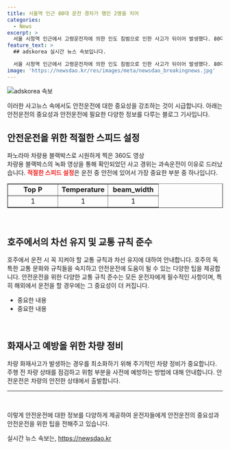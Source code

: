 ```yaml
---
title: 서울역 인근 80대 운전 경차가 행인 2명을 치어
categories:
  - News
excerpt: >
  서울 시청역 인근에서 고령운전자에 의한 인도 침범으로 인한 사고가 뒤이어 발생했다. 80대 A씨의 경차가 행인 2명을 치고 주유소 벽을 들이받았으나 부상은 경미한 것으로 알려졌다. A씨는 음주 상태가 아니었으며 경찰은 치상 혐의로 조사 중이다. 이 사고로 인해 사람들은 고령운전자에 대한 운전능력과 교통안전에 대한 우려를 고조시키고 있다.
feature_text: >
  ## adskorea 실시간 뉴스 속보입니다.

  서울 시청역 인근에서 고령운전자에 의한 인도 침범으로 인한 사고가 뒤이어 발생했다. 80대 A씨의 경차가 행인 2명을 치고 주유소 벽을 들이받았으나 부상은 경미한 것으로 알려졌다. A씨는 음주 상태가 아니었으며 경찰은 치상 혐의로 조사 중이다. 이 사고로 인해 사람들은 고령운전자에 대한 운전능력과 교통안전에 대한 우려를 고조시키고 있다.
image: 'https://newsdao.kr/res/images/meta/newsdao_breakingnews.jpg'
---
```


<p><img src="https://newsdao.kr/res/images/meta/newsdao_breakingnews.jpg" alt="adskorea 속보" /></p>

<p>이러한 사고뉴스 속에서도 안전운전에 대한 중요성을 강조하는 것이 시급합니다. 아래는 안전운전의 중요성과 안전운전에 필요한 다양한 정보를 다루는 블로그 기사입니다.</p>

<h2 data-ke-size="size26">안전운전을 위한 적절한 스피드 설정</h2>

<p>파노라마 차량용 블랙박스로 시원하게 찍은 360도 영상<br>
차량용 블랙박스의 녹화 영상을 통해 확인되었던 사고 경위는 과속운전이 이유로 드러났습니다. <b><span style="color: #ee2323;">적절한 스피드 설정</span></b>은 운전 중 안전에 있어서 가장 중요한 부분 중 하나입니다.</p>

<table style="width: 100%;" border="1">
<tbody>
<tr>
<td style="text-align: center; width: 33.3333%;"><b>Top P</b></td>
<td style="text-align: center; width: 33.3333%;"><b>Temperature</b></td>
<td style="text-align: center; width: 33.3333%;"><b>beam_width</b></td>
</tr>
<tr>
<td style="text-align: center; height: 17px;">1</td>
<td style="text-align: center; height: 17px;">1</td>
<td style="text-align: center; height: 17px;">1</td>
</tr>
</tbody>
</table>

<p data-ke-size="size16">&nbsp;</p>

<h2 data-ke-size="size26">호주에서의 차선 유지 및 교통 규칙 준수</h2>

<p>호주에서 운전 시 꼭 지켜야 할 교통 규칙과 차선 유지에 대하여 안내합니다. 호주의 독특한 교통 문화와 규칙들을 숙지하고 안전운전에 도움이 될 수 있는 다양한 팁을 제공합니다. 안전운전을 위한 다양한 교통 규칙 준수는 모든 운전자에게 필수적인 사항이며, 특히 해외에서 운전을 할 경우에는 그 중요성이 더 커집니다.</p>

<ul>
<li>중요한 내용</li>
<li>중요한 내용</li>
</ul>

<p data-ke-size="size16">&nbsp;</p>

<h2 data-ke-size="size26">화재사고 예방을 위한 차량 정비</h2>

<p>차량 화재사고가 발생하는 경우를 최소화하기 위해 주기적인 차량 정비가 중요합니다. 주행 전 차량 상태를 점검하고 위험 부분을 사전에 예방하는 방법에 대해 안내합니다. 안전운전은 차량의 안전한 상태에서 출발합니다. </p>

<hr>

<p data-ke-size="size16">&nbsp;</p>

<p>이렇게 안전운전에 대한 정보를 다양하게 제공하여 운전자들에게 안전운전의 중요성과 안전운전을 위한 팁을 전해주고 있습니다.</p>
실시간 뉴스 속보는, <a href="https://newsdao.kr" rel="dofollow">https://newsdao.kr</a>


